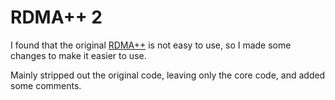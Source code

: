 # RDMA++ 2

I found that the original [RDMA++](https://github.com/howardlau1999/rdmapp) is not easy to use, so I made some changes to make it easier to use.

Mainly stripped out the original code, leaving only the core code, and added some comments.